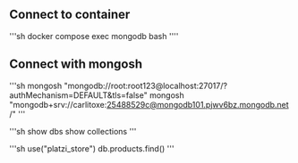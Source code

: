 ## Connect to container

'''sh
docker compose exec mongodb bash
''''

## Connect with mongosh

'''sh
mongosh "mongodb://root:root123@localhost:27017/?authMechanism=DEFAULT&tls=false"
mongosh "mongodb+srv://carlitoxe:25488529c@mongodb101.pjwv6bz.mongodb.net/"
'''

'''sh
show dbs
show collections
'''

'''sh
use("platzi_store")
db.products.find()
'''
